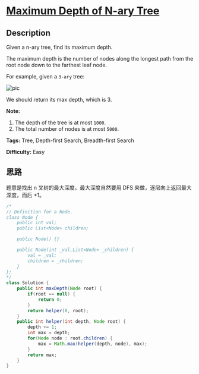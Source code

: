 # [Maximum Depth of N-ary Tree][title]

## Description

Given a n-ary tree, find its maximum depth.

The maximum depth is the number of nodes along the longest path from the root node down to the farthest leaf node.

For example, given a `3-ary` tree:

![pic](https://assets.leetcode.com/uploads/2018/10/12/narytreeexample.png)

We should return its max depth, which is 3.

**Note:**

1. The depth of the tree is at most `1000`.
2. The total number of nodes is at most `5000`.

**Tags:** Tree, Depth-first Search, Breadth-first Search

**Difficulty:** Easy

## 思路

题意是找出 n 叉树的最大深度。最大深度自然要用 DFS 来做，逐层向上返回最大深度，而后 +1。

``` java
/*
// Definition for a Node.
class Node {
    public int val;
    public List<Node> children;

    public Node() {}

    public Node(int _val,List<Node> _children) {
        val = _val;
        children = _children;
    }
};
*/
class Solution {
    public int maxDepth(Node root) {
        if(root == null) {
            return 0;
        }
        return helper(0, root);
    }
    public int helper(int depth, Node root) {
        depth += 1;
        int max = depth;
        for(Node node : root.children) {
            max = Math.max(helper(depth, node), max);
        }
        return max;
    }
}
```

[title]: https://leetcode.com/problems/maximum-depth-of-n-ary-tree
